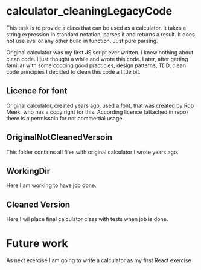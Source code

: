 # calculator_cleaningLegacyCode

This task is to provide a class that can be used as a calculator. It takes a string expression in standard notation, parses it and returns a result. It does not use eval or any other build in function. Just pure parsing.

Original calculator was my first JS script ever written. I knew nothing about clean code. I just thought a while and wrote this code. Later, after getting familiar with some codding good practicies, design patterns, TDD, clean code principies I decided to clean this code a little bit.

## Licence for font
Original calculator, created years ago, used a font, that was created by Rob Meek, who has a copy right for this. According licence (attached in repo) there is a permissoin for not commertial usage.

## OriginalNotCleanedVersoin 
This folder contains all files with original calculator I wrote years ago.

## WorkingDir
Here I am working to have job done. 

## Cleaned Version
Here I wil place final calculator class with tests when job is done. 

# Future work
As next exercise I am going to write a calculator as my first React exercise
